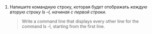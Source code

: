 1. Напишите командную строку, которая будет отображать *каждую вторую строку ls –l, начиная с первой строки*.
   > Write a command line that displays every other line for the command ls -l, starting from the first line.
